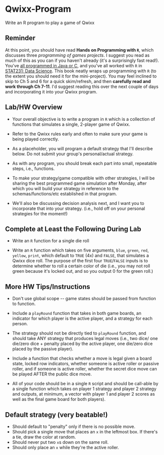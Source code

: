 # Qwixx-Program
Write an R program to play a game of Qwixx

## Reminder

At this point, you should have read **Hands on Programming with `R`**, which discusses three _programming of games projects_. I suggest you read as much of this as you can if you haven't already (it's a surprisingly fast read!). You've [all programmed in Java or C](https://www.amherst.edu/academiclife/departments/courses/1920S/COSC/COSC-111-1920S), and you've all worked with `R` in [STAT231: Data Science](https://www.amherst.edu/academiclife/departments/courses/2021F/STAT/STAT-231-2021F). This book neatly wraps up programming with `R` (to the extent you should need it for the mini-project). You may feel inclined to skip to Ch 5 and 6 for a quick skim/refresh, and then **carefully read and work through Ch 7-11**. I'd suggest reading this over the next couple of days and incorporating it into your Qwixx program. 

## Lab/HW Overview

* Your overall objective is to write a program in `R` which is a collection of functions that simulates a single, 2-player game of Qwixx.

* Refer to the Qwixx rules early and often to make sure your game is being played correctly.

* As a placeholder, you will program a default strategy that I'll describe below. Do not submit your group's personal/actual strategy.

* As with any program, you should break each part into small, repeatable steps, i.e., functions.

* To make your strategy/game compatible with other strategies, I will be sharing the best programmed game simulation after Monday, after which you will build your strategy in reference to the schemas/functions/etc established in that program.

* We'll also be discussing decision analysis next, and I want you to incorporate that into your strategy. (i.e., hold off on your personal strategies for the moment!)


## Complete at Least the Following During Lab

* Write an `R` function for a single die roll

* Write an `R` function which takes on five arguments, `blue`, `green`, `red`, `yellow`, `print`, which default to `TRUE` (4x) and `FALSE`, that simulates a Qwixx dice roll. The purpose of the first four `TRUE`/`FALSE` inputs is to determine whether to roll a certain color of die (i.e., you may not roll green because it's locked out, and so you output 0 for the green roll.)

## More HW Tips/Instructions

* Don't use global scope -- game states should be passed from function to function.

* Include a `playRound` function that takes in both game boards, an indicator for which player is the active player, and a strategy for each person.
 
* The strategy should not be directly tied to `playRound` function, and should take ANY strategy that produces legal moves (i.e., two dice/ one die/zero dice + penalty placed by the active player, one die/zero dice placed by the passive player).

* Include a function that checks whether a move is legal given a board state, locked row indicators, whether someone is active roller or passive roller, and if someone is active roller, whether the secret dice move can be played AFTER the public dice move.
 
* All of your code should be in a single `R` script and should be call-able by a single function which takes on player 1 strategy and player 2 strategy and outputs, at minimum, a vector with player 1 and player 2 scores as well as the final game board for both players).




## Default strategy (very beatable!)

* Should default to "penalty" only if there is no possible move.
* Should pick a single move that places an `x` in the leftmost box. If there's a tie, draw the color at random.
* Should never put two `x`s down on the same roll.
* Should only place an `x` while they're the active roller.




